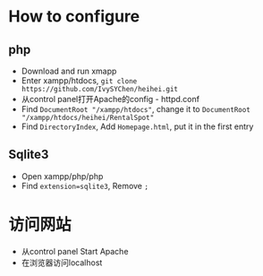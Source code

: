 # How to configure

## php
* Download and run xmapp
* Enter xampp/htdocs, `git clone https://github.com/IvySYChen/heihei.git`
* 从control panel打开Apache的config - httpd.conf
* Find `DocumentRoot "/xampp/htdocs"`, change it to `DocumentRoot "/xampp/htdocs/heihei/RentalSpot"`
* Find `DirectoryIndex`, Add `Homepage.html`, put it in the first entry

## Sqlite3
* Open xampp/php/php
* Find `extension=sqlite3`, Remove `;`

# 访问网站

* 从control panel Start Apache
* 在浏览器访问localhost
